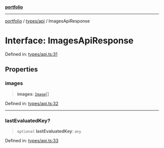 [**portfolio**](../../../README.md)

***

[portfolio](../../../modules.md) / [types/api](../README.md) / ImagesApiResponse

# Interface: ImagesApiResponse

Defined in: [types/api.ts:31](https://github.com/tnorlund/Portfolio/blob/5c9d7f0bc3c1664649184d8fe27141e594b424d3/portfolio/types/api.ts#L31)

## Properties

### images

> **images**: [`Image`](Image.md)[]

Defined in: [types/api.ts:32](https://github.com/tnorlund/Portfolio/blob/5c9d7f0bc3c1664649184d8fe27141e594b424d3/portfolio/types/api.ts#L32)

***

### lastEvaluatedKey?

> `optional` **lastEvaluatedKey**: `any`

Defined in: [types/api.ts:33](https://github.com/tnorlund/Portfolio/blob/5c9d7f0bc3c1664649184d8fe27141e594b424d3/portfolio/types/api.ts#L33)
